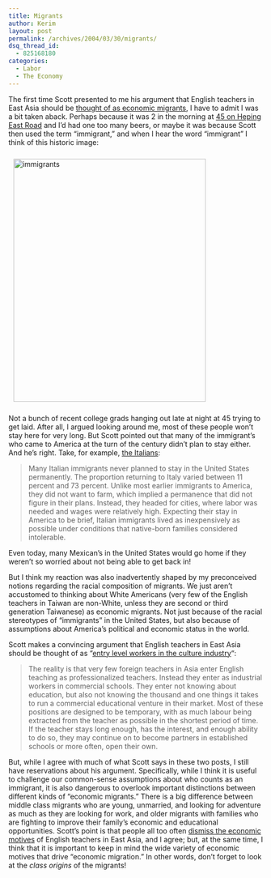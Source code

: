 ```yaml
---
title: Migrants
author: Kerim
layout: post
permalink: /archives/2004/03/30/migrants/
dsq_thread_id:
  - 825168180
categories:
  - Labor
  - The Economy
---
```

The first time Scott presented to me his argument that English teachers in East Asia should be <a href="http://scottsommers.blogs.com/taiwanweblog/2004/03/why_are_english.html" onclick="_gaq.push(['_trackEvent', 'outbound-article', 'http://scottsommers.blogs.com/taiwanweblog/2004/03/why_are_english.html', 'thought of as economic migrants']);" >thought of as economic migrants</a>, I have to admit I was a bit taken aback. Perhaps because it was 2 in the morning at <a href="http://travel.yahoo.com/p-travelguide-1011399-45_pub_taipei_attractions-i" onclick="_gaq.push(['_trackEvent', 'outbound-article', 'http://travel.yahoo.com/p-travelguide-1011399-45_pub_taipei_attractions-i', '45 on Heping East Road']);" >45 on Heping East Road</a> and I&#8217;d had one too many beers, or maybe it was because Scott then used the term &#8220;immigrant,&#8221; and when I hear the word &#8220;immigrant&#8221; I think of this historic image:

<img src="http://test.oxus.net/images/stieglitz_steerage.jpg" height="480" width="380" hspace="10" vspace="10" alt="immigrants" />

Not a bunch of recent college grads hanging out late at night at 45 trying to get laid. After all, I argued looking around me, most of these people won&#8217;t stay here for very long. But Scott pointed out that many of the immigrant&#8217;s who came to America at the turn of the century didn&#8217;t plan to stay either. And he&#8217;s right. Take, for example, <a href="http://www.digitalhistory.uh.edu/historyonline/italian_immigration.cfm" onclick="_gaq.push(['_trackEvent', 'outbound-article', 'http://www.digitalhistory.uh.edu/historyonline/italian_immigration.cfm', 'the Italians']);" >the Italians</a>:

> Many Italian immigrants never planned to stay in the United States permanently. The proportion returning to Italy varied between 11 percent and 73 percent. Unlike most earlier immigrants to America, they did not want to farm, which implied a permanence that did not figure in their plans. Instead, they headed for cities, where labor was needed and wages were relatively high. Expecting their stay in America to be brief, Italian immigrants lived as inexpensively as possible under conditions that native-born families considered intolerable.

Even today, many Mexican&#8217;s in the United States would go home if they weren&#8217;t so worried about not being able to get back in!

But I think my reaction was also inadvertently shaped by my preconceived notions regarding the racial composition of migrants. We just aren&#8217;t accustomed to thinking about White Americans (very few of the English teachers in Taiwan are non-White, unless they are second or third generation Taiwanese) as economic migrants. Not just because of the racial stereotypes of &#8220;immigrants&#8221; in the United States, but also because of assumptions about America&#8217;s political and economic status in the world.

Scott makes a convincing argument that English teachers in East Asia should be thought of as &#8220;<a href="http://scottsommers.blogs.com/taiwanweblog/2004/03/foreign_teacher_2.html" onclick="_gaq.push(['_trackEvent', 'outbound-article', 'http://scottsommers.blogs.com/taiwanweblog/2004/03/foreign_teacher_2.html', 'entry level workers in the culture industry']);" >entry level workers in the culture industry</a>&#8220;:

> The reality is that very few foreign teachers in Asia enter English teaching as professionalized teachers. Instead they enter as industrial workers in commercial schools. They enter not knowing about education, but also not knowing the thousand and one things it takes to run a commercial educational venture in their market. Most of these positions are designed to be temporary, with as much labour being extracted from the teacher as possible in the shortest period of time. If the teacher stays long enough, has the interest, and enough ability to do so, they may continue on to become partners in established schools or more often, open their own.

But, while I agree with much of what Scott says in these two posts, I still have reservations about his argument. Specifically, while I think it is useful to challenge our common-sense assumptions about who counts as an immigrant, it is also dangerous to overlook important distinctions between different kinds of &#8220;economic migrants.&#8221; There is a big difference between middle class migrants who are young, unmarried, and looking for adventure as much as they are looking for work, and older migrants with families who are fighting to improve their family&#8217;s economic and educational opportunities. Scott&#8217;s point is that people all too often <a href="http://scottsommers.blogs.com/taiwanweblog/2004/03/why_are_english.html" onclick="_gaq.push(['_trackEvent', 'outbound-article', 'http://scottsommers.blogs.com/taiwanweblog/2004/03/why_are_english.html', 'dismiss the economic motives']);" >dismiss the economic motives</a> of English teachers in East Asia, and I agree; but, at the same time, I think that it is important to keep in mind the wide variety of economic motives that drive &#8220;economic migration.&#8221; In other words, don&#8217;t forget to look at the *class origins* of the migrants!

